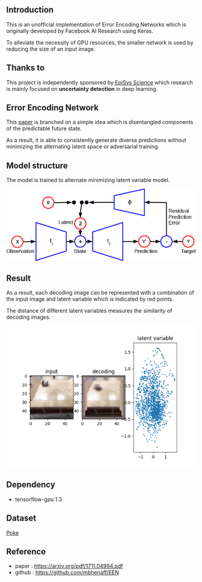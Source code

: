 ## Introduction

This is an unofficial implementation of Error Encoding Networks which is originally developed by Facebook AI Research using Keras.

To alleviate the necessity of GPU resources, the smaller network is used by reducing the size of an input image.

## Thanks to

This project is independently sponsored by [EpiSys Science](http://episci-inc.com/) which research is mainly focused on **uncertainty detection** in deep learning.

## Error Encoding Network

This [paper](https://arxiv.org/pdf/1711.04994.pdf) is branched on a simple idea which is disentangled components of the predictable future state.

As a result, it is able to consistently generate diverse predictions without minimizing the alternating latent space or adversarial training.

## Model structure

The model is trained to alternate minimizing latent variable model.

![structure](https://github.com/RRoundTable/EEN-with-Keras/raw/master/img/een-crop.png)

## Result

As a result, each decoding image can be represented with a combination of the input image and latent variable which is indicated by red points.

The distance of different latent variables measures the similarity of decoding images.
 
![demo](https://github.com/RRoundTable/EEN-with-Keras/raw/master/results/cond_0.gif)

## Dependency
- tensorflow-gpu 1.3

## Dataset

[Poke](http://ashvin.me/pokebot-website/)

## Reference
- paper : https://arxiv.org/pdf/1711.04994.pdf
- github : https://github.com/mbhenaff/EEN




